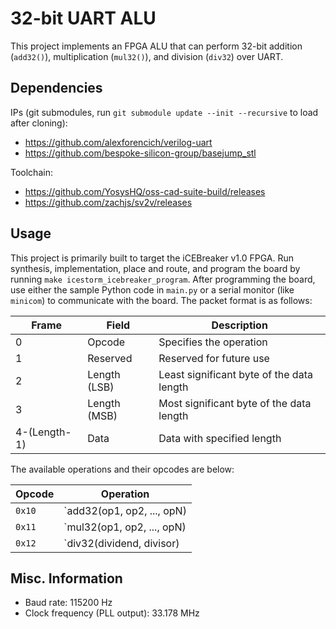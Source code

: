 
# 32-bit UART ALU

This project implements an FPGA ALU that can perform 32-bit addition (`add32()`), multiplication (`mul32()`), and division (`div32`) over UART.

## Dependencies

IPs (git submodules, run `git submodule update --init --recursive` to load after cloning):

* <https://github.com/alexforencich/verilog-uart>
* <https://github.com/bespoke-silicon-group/basejump_stl>

Toolchain:

* <https://github.com/YosysHQ/oss-cad-suite-build/releases>
* <https://github.com/zachjs/sv2v/releases>


## Usage
This project is primarily built to target the iCEBreaker v1.0 FPGA. Run synthesis, implementation, place and route, and program the board by running `make icestorm_icebreaker_program`.
After programming the board, use either the sample Python code in `main.py` or a serial monitor (like `minicom`) to communicate with the board. The packet format is as follows:

| Frame        | Field          | Description                               |
|--------------|----------------|-------------------------------------------|
| 0            | Opcode         | Specifies the operation                   |
| 1            | Reserved       | Reserved for future use                   |
| 2            | Length (LSB)   | Least significant byte of the data length |
| 3            | Length (MSB)   | Most significant byte of the data length  |
| 4-(Length-1) | Data           | Data with specified length                |

The available operations and their opcodes are below:

| Opcode |          Operation         |
|--------|----------------------------|
| `0x10` | `add32(op1, op2, ..., opN) |
| `0x11` | `mul32(op1, op2, ..., opN) |
| `0x12` | `div32(dividend, divisor)  |


## Misc. Information

* Baud rate: 115200 Hz
* Clock frequency (PLL output): 33.178 MHz
